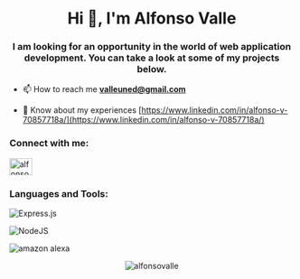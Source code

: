 <h1 align="center">Hi 👋, I'm Alfonso Valle</h1>
<h3 align="center">I am looking for an opportunity in the world of web application development. You can take a look at some of my projects below. </h3>

- 📫 How to reach me **valleuned@gmail.com**

- 📄 Know about my experiences [https://www.linkedin.com/in/alfonso-v-70857718a/](https://www.linkedin.com/in/alfonso-v-70857718a/)

<h3 align="left">Connect with me:</h3>
<p align="left">
<a href="https://linkedin.com/in/alfonso valle" target="blank"><img align="center" src="https://raw.githubusercontent.com/rahuldkjain/github-profile-readme-generator/master/src/images/icons/Social/linked-in-alt.svg" alt="alfonso valle" height="30" width="40" /></a>
</p>

<h3 align="left">Languages and Tools:</h3>

![Express.js](https://img.shields.io/badge/express.js-%23404d59.svg?style=for-the-badge&logo=express&logoColor=%2361DAFB)

![NodeJS](https://img.shields.io/badge/node.js-6DA55F?style=for-the-badge&logo=node.js&logoColor=white)

![amazon alexa](https://img.shields.io/badge/amazon%20alexa-52b5f7?style=for-the-badge&logo=amazon%20alexa&logocolor=white) 




<p align="center"><img align="center" src="https://github-readme-stats.vercel.app/api/top-langs?username=alfonsovalle&show_icons=true&theme=dracula&langs_count=8&hide=shell&count_private:true&show_icons=true&locale=en"alt="alfonsovalle" /></p>

